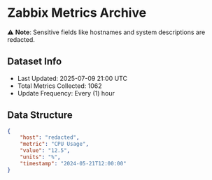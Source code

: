# Zabbix Metrics Archive

⚠️ **Note**: Sensitive fields like hostnames and system descriptions are redacted.

## Dataset Info
- Last Updated: 2025-07-09 21:00 UTC
- Total Metrics Collected: 1062
- Update Frequency: Every (1) hour

## Data Structure
```json
{
    "host": "redacted",
    "metric": "CPU Usage",
    "value": "12.5",
    "units": "%",
    "timestamp": "2024-05-21T12:00:00"
}
```
